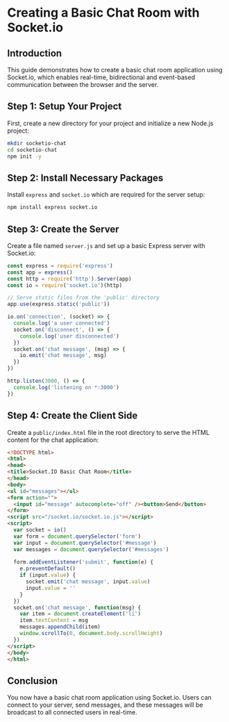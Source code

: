 # Creating a Basic Chat Room with Socket.io

## Introduction
This guide demonstrates how to create a basic chat room application using Socket.io, which enables real-time, bidirectional and event-based communication between the browser and the server.

## Step 1: Setup Your Project
First, create a new directory for your project and initialize a new Node.js project:

```bash
mkdir socketio-chat
cd socketio-chat
npm init -y
```

## Step 2: Install Necessary Packages
Install `express` and `socket.io` which are required for the server setup:

```bash
npm install express socket.io
```

## Step 3: Create the Server
Create a file named `server.js` and set up a basic Express server with Socket.io:

```javascript
const express = require('express')
const app = express()
const http = require('http').Server(app)
const io = require('socket.io')(http)

// Serve static files from the 'public' directory
app.use(express.static('public'))

io.on('connection', (socket) => {
  console.log('a user connected')
  socket.on('disconnect', () => {
    console.log('user disconnected')
  })
  socket.on('chat message', (msg) => {
    io.emit('chat message', msg)
  })
})

http.listen(3000, () => {
  console.log('listening on *:3000')
})
```

## Step 4: Create the Client Side
Create a `public/index.html` file in the root directory to serve the HTML content for the chat application:

```html
<!DOCTYPE html>
<html>
<head>
<title>Socket.IO Basic Chat Room</title>
</head>
<body>
<ul id="messages"></ul>
<form action="">
  <input id="message" autocomplete="off" /><button>Send</button>
</form>
<script src="/socket.io/socket.io.js"></script>
<script>
  var socket = io()
  var form = document.querySelector('form')
  var input = document.querySelector('#message')
  var messages = document.querySelector('#messages')
  
  form.addEventListener('submit', function(e) {
    e.preventDefault()
    if (input.value) {
      socket.emit('chat message', input.value)
      input.value = ''
    }
  })
  socket.on('chat message', function(msg) {
    var item = document.createElement('li')
    item.textContent = msg
    messages.appendChild(item)
    window.scrollTo(0, document.body.scrollHeight)
  })
</script>
</body>
</html>
```

## Conclusion
You now have a basic chat room application using Socket.io. Users can connect to your server, send messages, and these messages will be broadcast to all connected users in real-time.
